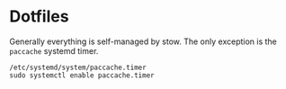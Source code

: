 # Dotfiles

Generally everything is self-managed by stow. The only exception is the `paccache` systemd timer.

```text
/etc/systemd/system/paccache.timer
sudo systemctl enable paccache.timer
```
